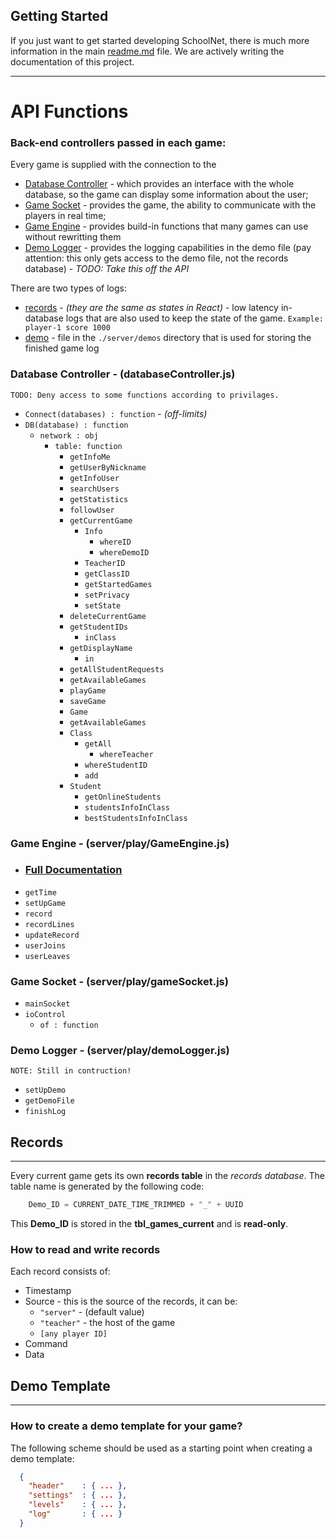 ## Getting Started

If you just want to get started developing SchoolNet, there is much more information in the main [readme.md](https://github.com/mitkonikov/SchoolNet/blob/master/readme.md) file. We are actively writing the documentation of this project.

---
# API Functions

### **Back-end controllers passed in each game**:

Every game is supplied with the connection to the 
  - [Database Controller](#database-controller---databasecontrollerjs) - which provides an interface with the whole database, so the game can display some information about the user;
  - [Game Socket](#game-socket---serverplaygamesocketjs) - provides the game, the ability to communicate with the players in real time;
  - [Game Engine](#game-engine---serverplaygameenginejs) - provides build-in functions that many games can use without rewritting them
  - [Demo Logger](#demo-logger---serverplaydemologgerjs) - provides the logging capabilities in the demo file (pay attention: this only gets access to the demo file, not the records database) - *TODO: Take this off the API*

There are two types of logs:
  - [records](#records) - *(they are the same as states in React)* - low latency in-database logs that are also used to keep the state of the game. `Example: player-1 score 1000`
  - [demo](#demo-template) - file in the `./server/demos` directory that is used for storing the finished game log

### **Database Controller** - (databaseController.js)
    TODO: Deny access to some functions according to privilages.
 - `Connect(databases) : function` - *(off-limits)*
 - `DB(database) : function`
    - `network : obj`
        - `table: function`
            - `getInfoMe`
            - `getUserByNickname`
            - `getInfoUser`
            - `searchUsers`
            - `getStatistics`
            - `followUser`
            - `getCurrentGame`
                - `Info`
                    - `whereID`
                    - `whereDemoID`
                - `TeacherID`
                - `getClassID`
                - `getStartedGames`
                - `setPrivacy`
                - `setState`
            - `deleteCurrentGame`
            - `getStudentIDs`
                - `inClass`
            - `getDisplayName`
                - `in`
            - `getAllStudentRequests`
            - `getAvailableGames`
            - `playGame`
            - `saveGame`
            - `Game`
            - `getAvailableGames`
            - `Class`
                - `getAll`
                    - `whereTeacher`
                - `whereStudentID`
                - `add`
            - `Student`
                - `getOnlineStudents`
                - `studentsInfoInClass`
                - `bestStudentsInfoInClass`

### **Game Engine** - (server/play/GameEngine.js)
  - ### [Full Documentation](./GameEngine.md)
  - `getTime`
  - `setUpGame`
  - `record`
  - `recordLines`
  - `updateRecord`
  - `userJoins`
  - `userLeaves`

### **Game Socket** - (server/play/gameSocket.js)
  - `mainSocket`
  - `ioControl`
    - `of : function`

### **Demo Logger** - (server/play/demoLogger.js)
    NOTE: Still in contruction!
  - `setUpDemo`
  - `getDemoFile`
  - `finishLog`

## Records
---
Every current game gets its own **records table** in the *records database*. The table name is generated by the following code: 
```javascript
    Demo_ID = CURRENT_DATE_TIME_TRIMMED + "_" + UUID
```
This **Demo_ID** is stored in the **tbl_games_current** and is **read-only**. 

### How to read and write records

Each record consists of:
 - Timestamp
 - Source - this is the source of the records, it can be:
   - `"server"` - (default value)
   - `"teacher"` - the host of the game
   - `[any player ID]`
 - Command
 - Data

## Demo Template
---
### How to create a demo template for your game?
The following scheme should be used as a starting point when creating a demo template:
```json
  {
    "header"    : { ... },
    "settings"  : { ... },
    "levels"    : { ... },
    "log"       : { ... }
  }
```